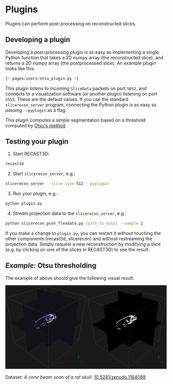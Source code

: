 # Plugins

Plugins can perform post-processing on reconstructed slices.

## Developing a plugin

Developing a post-processing plugin is as easy as implementing a single Python
function that takes a 2D numpy array (the reconstructed slice), and returns a 2D
numpy array (the postprocessed slice). An example plugin looks like this.

```python
{! pages/users/otsu_plugin.py !}
```

This plugin listens to incoming `SliceData` packets on port `5652`, and connects
to a visualization software (or another plugin) listening on port `5555`. These
are the default values. If you use the standard `slicerecon_server` program,
connecting the Python plugin is as easy as passing `--pyplugin` as a flag.

This plugin computes a simple segmentation based on a threshold computed by [Otsu's method](https://en.wikipedia.org/wiki/Otsu%27s_method).

## Testing your plugin


1. Start RECAST3D:

```bash
recast3d
```

2. Start `slicerecon_server`, e.g.:

```bash
slicerecon_server --slice-size 512 --pyplugin
```

3. Run your plugin, e.g.:

```bash
python plugin.py
```

4. Stream projection data to the `slicerecon_server`, e.g.:

```bash
python slicerecon_push_flexdata.py [path_to_data] --sample 2
```

If you make a change to `plugin.py`, you can restart it without touching the other components (recast3d, slicerecon) and without restreaming the projection data. Simply request a new reconstruction by modifying a slice (e.g. by clicking on one of the slices in RECAST3D) to see the result.

## _Example_: Otsu thresholding

The example of above should give the following visual result.

![Otsu's method output](otsu_output.png)

Dataset: _A cone beam scan of a rat skull_: [10.5281/zenodo.1164088](https://doi.org/10.5281/zenodo.1164088)


